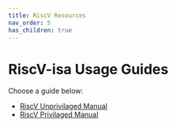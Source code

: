 ```yaml
---
title: RiscV Resources
nav_order: 5
has_children: true
---
```


# RiscV-isa Usage Guides

Choose a guide below:

- [RiscV Unprivilaged Manual](riscv-UnprivMan.md)
- [RiscV Privilaged Manual](riscv-PrivMan.md)
